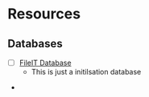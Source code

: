 # Resources


## Databases


 *  [ ] [FileIT Database ](https://github.com/DavitTec/fileit/blob/master/schema/fileit/src/db/database.md)  
      -   This is just a initilsation database
 *  

